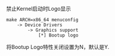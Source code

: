禁止Kernel启动时Logo显示

```
make ARCH=x86_64 menuconfig
    -> Device Drivers
        -> Graphics support
            [*] Bootup logo
```

将Bootup Logo特性关闭设置为N，默认是Y. 